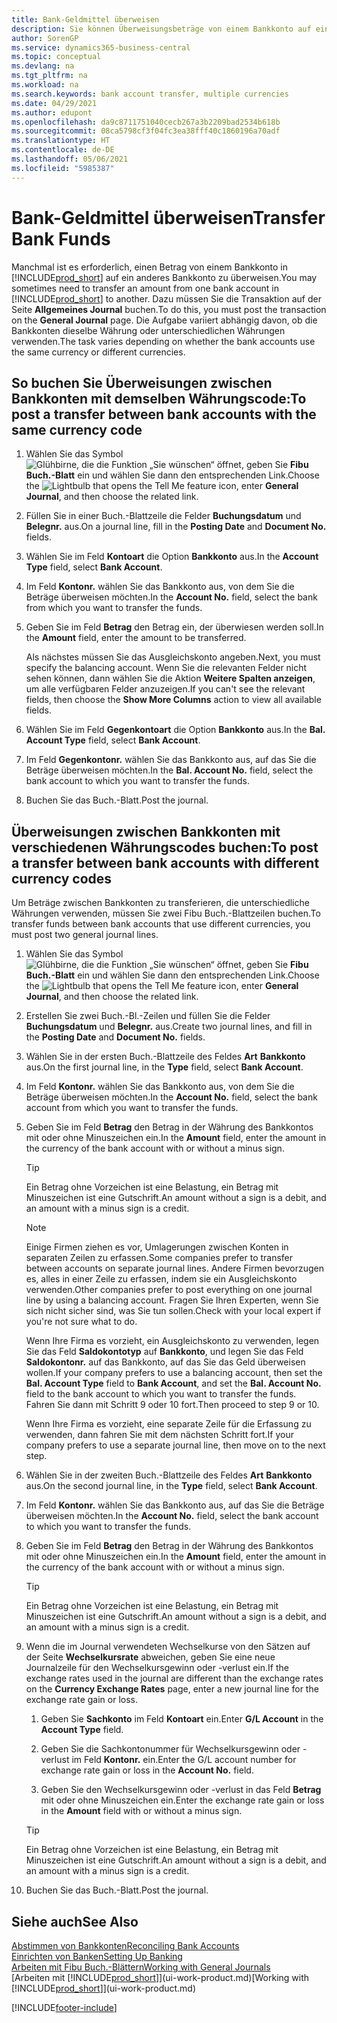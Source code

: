 ```yaml
---
title: Bank-Geldmittel überweisen
description: Sie können Überweisungsbeträge von einem Bankkonto auf ein anders übertragen, einschließlich verschiedene Währungen, indem Sie die Transaktion im Fibu Buch.-Blatt buchen.
author: SorenGP
ms.service: dynamics365-business-central
ms.topic: conceptual
ms.devlang: na
ms.tgt_pltfrm: na
ms.workload: na
ms.search.keywords: bank account transfer, multiple currencies
ms.date: 04/29/2021
ms.author: edupont
ms.openlocfilehash: da9c8711751040cecb267a3b2209bad2534b618b
ms.sourcegitcommit: 08ca5798cf3f04fc3ea38fff40c1860196a70adf
ms.translationtype: HT
ms.contentlocale: de-DE
ms.lasthandoff: 05/06/2021
ms.locfileid: "5985387"
---
```

# <a name="transfer-bank-funds"></a><span data-ttu-id="c7c7c-103">Bank-Geldmittel überweisen</span><span class="sxs-lookup"><span data-stu-id="c7c7c-103">Transfer Bank Funds</span></span>

<span data-ttu-id="c7c7c-104">Manchmal ist es erforderlich, einen Betrag von einem Bankkonto in [!INCLUDE[prod_short](includes/prod_short.md)] auf ein anderes Bankkonto zu überweisen.</span><span class="sxs-lookup"><span data-stu-id="c7c7c-104">You may sometimes need to transfer an amount from one bank account in [!INCLUDE[prod_short](includes/prod_short.md)] to another.</span></span> <span data-ttu-id="c7c7c-105">Dazu müssen Sie die Transaktion auf der Seite **Allgemeines Journal** buchen.</span><span class="sxs-lookup"><span data-stu-id="c7c7c-105">To do this, you must post the transaction on the **General Journal** page.</span></span> <span data-ttu-id="c7c7c-106">Die Aufgabe variiert abhängig davon, ob die Bankkonten dieselbe Währung oder unterschiedlichen Währungen verwenden.</span><span class="sxs-lookup"><span data-stu-id="c7c7c-106">The task varies depending on whether the bank accounts use the same currency or different currencies.</span></span>

## <a name="to-post-a-transfer-between-bank-accounts-with-the-same-currency-code"></a><span data-ttu-id="c7c7c-107">So buchen Sie Überweisungen zwischen Bankkonten mit demselben Währungscode:</span><span class="sxs-lookup"><span data-stu-id="c7c7c-107">To post a transfer between bank accounts with the same currency code</span></span>

1. <span data-ttu-id="c7c7c-108">Wählen Sie das Symbol ![Glühbirne, die die Funktion „Sie wünschen“ öffnet](media/ui-search/search_small.png "Was möchten Sie tun?"), geben Sie **Fibu Buch.-Blatt** ein und wählen Sie dann den entsprechenden Link.</span><span class="sxs-lookup"><span data-stu-id="c7c7c-108">Choose the ![Lightbulb that opens the Tell Me feature](media/ui-search/search_small.png "Tell me what you want to do") icon, enter **General Journal**, and then choose the related link.</span></span>
2. <span data-ttu-id="c7c7c-109">Füllen Sie in einer Buch.-Blattzeile die Felder **Buchungsdatum** und **Belegnr.** aus.</span><span class="sxs-lookup"><span data-stu-id="c7c7c-109">On a journal line, fill in the **Posting Date** and **Document No.** fields.</span></span>
3. <span data-ttu-id="c7c7c-110">Wählen Sie im Feld **Kontoart** die Option **Bankkonto** aus.</span><span class="sxs-lookup"><span data-stu-id="c7c7c-110">In the **Account Type** field, select **Bank Account**.</span></span>
4. <span data-ttu-id="c7c7c-111">Im Feld **Kontonr.** wählen Sie das Bankkonto aus, von dem Sie die Beträge überweisen möchten.</span><span class="sxs-lookup"><span data-stu-id="c7c7c-111">In the **Account No.** field, select the bank from which you want to transfer the funds.</span></span>
5. <span data-ttu-id="c7c7c-112">Geben Sie im Feld **Betrag** den Betrag ein, der überwiesen werden soll.</span><span class="sxs-lookup"><span data-stu-id="c7c7c-112">In the **Amount** field, enter the amount to be transferred.</span></span>

    <span data-ttu-id="c7c7c-113">Als nächstes müssen Sie das Ausgleichskonto angeben.</span><span class="sxs-lookup"><span data-stu-id="c7c7c-113">Next, you must specify the balancing account.</span></span> <span data-ttu-id="c7c7c-114">Wenn Sie die relevanten Felder nicht sehen können, dann wählen Sie die Aktion **Weitere Spalten anzeigen**, um alle verfügbaren Felder anzuzeigen.</span><span class="sxs-lookup"><span data-stu-id="c7c7c-114">If you can't see the relevant fields, then choose the **Show More Columns** action to view all available fields.</span></span>
6. <span data-ttu-id="c7c7c-115">Wählen Sie im Feld **Gegenkontoart** die Option **Bankkonto** aus.</span><span class="sxs-lookup"><span data-stu-id="c7c7c-115">In the **Bal. Account Type** field, select **Bank Account**.</span></span>
7. <span data-ttu-id="c7c7c-116">Im Feld **Gegenkontonr.** wählen Sie das Bankkonto aus, auf das Sie die Beträge überweisen möchten.</span><span class="sxs-lookup"><span data-stu-id="c7c7c-116">In the **Bal. Account No.** field, select the bank account to which you want to transfer the funds.</span></span>
8. <span data-ttu-id="c7c7c-117">Buchen Sie das Buch.-Blatt.</span><span class="sxs-lookup"><span data-stu-id="c7c7c-117">Post the journal.</span></span>

## <a name="to-post-a-transfer-between-bank-accounts-with-different-currency-codes"></a><span data-ttu-id="c7c7c-118">Überweisungen zwischen Bankkonten mit verschiedenen Währungscodes buchen:</span><span class="sxs-lookup"><span data-stu-id="c7c7c-118">To post a transfer between bank accounts with different currency codes</span></span>

<span data-ttu-id="c7c7c-119">Um Beträge zwischen Bankkonten zu transferieren, die unterschiedliche Währungen verwenden, müssen Sie zwei Fibu Buch.-Blattzeilen buchen.</span><span class="sxs-lookup"><span data-stu-id="c7c7c-119">To transfer funds between bank accounts that use different currencies, you must post two general journal lines.</span></span>

1. <span data-ttu-id="c7c7c-120">Wählen Sie das Symbol ![Glühbirne, die die Funktion „Sie wünschen“ öffnet](media/ui-search/search_small.png "Was möchten Sie tun?"), geben Sie **Fibu Buch.-Blatt** ein und wählen Sie dann den entsprechenden Link.</span><span class="sxs-lookup"><span data-stu-id="c7c7c-120">Choose the ![Lightbulb that opens the Tell Me feature](media/ui-search/search_small.png "Tell me what you want to do") icon, enter **General Journal**, and then choose the related link.</span></span>
2. <span data-ttu-id="c7c7c-121">Erstellen Sie zwei Buch.-Bl.-Zeilen und füllen Sie die Felder **Buchungsdatum** und **Belegnr.** aus.</span><span class="sxs-lookup"><span data-stu-id="c7c7c-121">Create two journal lines, and fill in the **Posting Date** and **Document No.** fields.</span></span>
3. <span data-ttu-id="c7c7c-122">Wählen Sie in der ersten Buch.-Blattzeile des Feldes **Art** **Bankkonto** aus.</span><span class="sxs-lookup"><span data-stu-id="c7c7c-122">On the first journal line, in the **Type** field, select **Bank Account**.</span></span>
4. <span data-ttu-id="c7c7c-123">Im Feld **Kontonr.** wählen Sie das Bankkonto aus, von dem Sie die Beträge überweisen möchten.</span><span class="sxs-lookup"><span data-stu-id="c7c7c-123">In the **Account No.** field, select the bank account from which you want to transfer the funds.</span></span>
5. <span data-ttu-id="c7c7c-124">Geben Sie im Feld **Betrag** den Betrag in der Währung des Bankkontos mit oder ohne Minuszeichen ein.</span><span class="sxs-lookup"><span data-stu-id="c7c7c-124">In the **Amount** field, enter the amount in the currency of the bank account with or without a minus sign.</span></span>

    > [!TIP]
    > <span data-ttu-id="c7c7c-125">Ein Betrag ohne Vorzeichen ist eine Belastung, ein Betrag mit Minuszeichen ist eine Gutschrift.</span><span class="sxs-lookup"><span data-stu-id="c7c7c-125">An amount without a sign is a debit, and an amount with a minus sign is a credit.</span></span>

    > [!NOTE]
    > <span data-ttu-id="c7c7c-126">Einige Firmen ziehen es vor, Umlagerungen zwischen Konten in separaten Zeilen zu erfassen.</span><span class="sxs-lookup"><span data-stu-id="c7c7c-126">Some companies prefer to transfer between accounts on separate journal lines.</span></span> <span data-ttu-id="c7c7c-127">Andere Firmen bevorzugen es, alles in einer Zeile zu erfassen, indem sie ein Ausgleichskonto verwenden.</span><span class="sxs-lookup"><span data-stu-id="c7c7c-127">Other companies prefer to post everything on one journal line by using a balancing account.</span></span> <span data-ttu-id="c7c7c-128">Fragen Sie Ihren Experten, wenn Sie sich nicht sicher sind, was Sie tun sollen.</span><span class="sxs-lookup"><span data-stu-id="c7c7c-128">Check with your local expert if you're not sure what to do.</span></span>
    >
    > <span data-ttu-id="c7c7c-129">Wenn Ihre Firma es vorzieht, ein Ausgleichskonto zu verwenden, legen Sie das Feld **Saldokontotyp** auf **Bankkonto**, und legen Sie das Feld **Saldokontonr.** auf das Bankkonto, auf das Sie das Geld überweisen wollen.</span><span class="sxs-lookup"><span data-stu-id="c7c7c-129">If your company prefers to use a balancing account, then set the **Bal. Account Type** field to **Bank Account**, and set the **Bal. Account No.** field to the bank account to which you want to transfer the funds.</span></span> <span data-ttu-id="c7c7c-130">Fahren Sie dann mit Schritt 9 oder 10 fort.</span><span class="sxs-lookup"><span data-stu-id="c7c7c-130">Then proceed to step 9 or 10.</span></span>
    >
    > <span data-ttu-id="c7c7c-131">Wenn Ihre Firma es vorzieht, eine separate Zeile für die Erfassung zu verwenden, dann fahren Sie mit dem nächsten Schritt fort.</span><span class="sxs-lookup"><span data-stu-id="c7c7c-131">If your company prefers to use a separate journal line, then move on to the next step.</span></span>
6. <span data-ttu-id="c7c7c-132">Wählen Sie in der zweiten Buch.-Blattzeile des Feldes **Art** **Bankkonto** aus.</span><span class="sxs-lookup"><span data-stu-id="c7c7c-132">On the second journal line, in the **Type** field, select **Bank Account**.</span></span>
7. <span data-ttu-id="c7c7c-133">Im Feld **Kontonr.** wählen Sie das Bankkonto aus, auf das Sie die Beträge überweisen möchten.</span><span class="sxs-lookup"><span data-stu-id="c7c7c-133">In the **Account No.** field, select the bank account to which you want to transfer the funds.</span></span>
8. <span data-ttu-id="c7c7c-134">Geben Sie im Feld **Betrag** den Betrag in der Währung des Bankkontos mit oder ohne Minuszeichen ein.</span><span class="sxs-lookup"><span data-stu-id="c7c7c-134">In the **Amount** field, enter the amount in the currency of the bank account with or without a minus sign.</span></span>

    > [!TIP]
    > <span data-ttu-id="c7c7c-135">Ein Betrag ohne Vorzeichen ist eine Belastung, ein Betrag mit Minuszeichen ist eine Gutschrift.</span><span class="sxs-lookup"><span data-stu-id="c7c7c-135">An amount without a sign is a debit, and an amount with a minus sign is a credit.</span></span>
9. <span data-ttu-id="c7c7c-136">Wenn die im Journal verwendeten Wechselkurse von den Sätzen auf der Seite **Wechselkursrate** abweichen, geben Sie eine neue Journalzeile für den Wechselkursgewinn oder -verlust ein.</span><span class="sxs-lookup"><span data-stu-id="c7c7c-136">If the exchange rates used in the journal are different than the exchange rates on the **Currency Exchange Rates** page, enter a new journal line for the exchange rate gain or loss.</span></span>  

    1. <span data-ttu-id="c7c7c-137">Geben Sie **Sachkonto** im Feld **Kontoart** ein.</span><span class="sxs-lookup"><span data-stu-id="c7c7c-137">Enter **G/L Account** in the **Account Type** field.</span></span>  

    2. <span data-ttu-id="c7c7c-138">Geben Sie die Sachkontonummer für Wechselkursgewinn oder -verlust im Feld **Kontonr.** ein.</span><span class="sxs-lookup"><span data-stu-id="c7c7c-138">Enter the G/L account number for exchange rate gain or loss in the **Account No.** field.</span></span>  

    3. <span data-ttu-id="c7c7c-139">Geben Sie den Wechselkursgewinn oder -verlust in das Feld **Betrag** mit oder ohne Minuszeichen ein.</span><span class="sxs-lookup"><span data-stu-id="c7c7c-139">Enter the exchange rate gain or loss in the **Amount** field with or without a minus sign.</span></span>

    > [!TIP]
    > <span data-ttu-id="c7c7c-140">Ein Betrag ohne Vorzeichen ist eine Belastung, ein Betrag mit Minuszeichen ist eine Gutschrift.</span><span class="sxs-lookup"><span data-stu-id="c7c7c-140">An amount without a sign is a debit, and an amount with a minus sign is a credit.</span></span>
10. <span data-ttu-id="c7c7c-141">Buchen Sie das Buch.-Blatt.</span><span class="sxs-lookup"><span data-stu-id="c7c7c-141">Post the journal.</span></span>

## <a name="see-also"></a><span data-ttu-id="c7c7c-142">Siehe auch</span><span class="sxs-lookup"><span data-stu-id="c7c7c-142">See Also</span></span>

[<span data-ttu-id="c7c7c-143">Abstimmen von Bankkonten</span><span class="sxs-lookup"><span data-stu-id="c7c7c-143">Reconciling Bank Accounts</span></span>](bank-manage-bank-accounts.md)  
[<span data-ttu-id="c7c7c-144">Einrichten von Banken</span><span class="sxs-lookup"><span data-stu-id="c7c7c-144">Setting Up Banking</span></span>](bank-setup-banking.md)  
[<span data-ttu-id="c7c7c-145">Arbeiten mit Fibu Buch.-Blättern</span><span class="sxs-lookup"><span data-stu-id="c7c7c-145">Working with General Journals</span></span>](ui-work-general-journals.md)  
<span data-ttu-id="c7c7c-146">[Arbeiten mit [!INCLUDE[prod_short](includes/prod_short.md)]](ui-work-product.md)</span><span class="sxs-lookup"><span data-stu-id="c7c7c-146">[Working with [!INCLUDE[prod_short](includes/prod_short.md)]](ui-work-product.md)</span></span>


[!INCLUDE[footer-include](includes/footer-banner.md)]